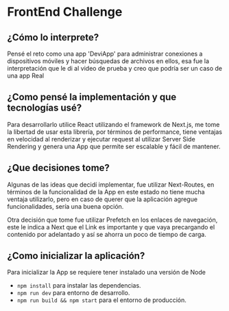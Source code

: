 # FrontEnd Challenge

## ¿Cómo lo interprete?

Pensé el reto como una app 'DeviApp' para administrar conexiones a dispositivos móviles y hacer búsquedas de archivos en ellos, esa fue la interpretación que le di al video de prueba y creo que podría ser un caso de una app Real

## ¿Como pensé la implementación y que tecnologías usé?
Para desarrollarlo utilice React utilizando el framework de Next.js, me tome la libertad de usar esta librería, por términos de performance, tiene ventajas en velocidad al renderizar y ejecutar request al utilizar Server Side Rendering y genera una App que permite ser escalable y fácil de mantener.

## ¿Que decisiones tome?
Algunas de las ideas que decidí implementar, fue utilizar Next-Routes, en términos de la funcionalidad de la App en este estado no tiene mucha ventaja utilizarlo, pero en caso de querer que la aplicación agregue funcionalidades, sería una buena opción. 

Otra decisión que tome fue utilizar Prefetch en los enlaces de navegación, este le indica a Next que el Link es importante y que vaya precargando el contenido por adelantado y así se ahorra un poco de tiempo de carga.

## ¿Como inicializar la aplicación?

Para inicializar la App se requiere tener instalado una versión de Node

* `npm install` para instalar las dependencias.
* `npm run dev` para entorno de desarrollo.
* `npm run build && npm start` para el entorno de producción.
